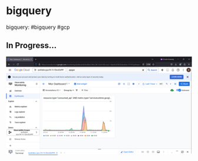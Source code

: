 # bigquery
bigquery: #bigquery #gcp

## In Progress...
![Teaser_Testing_Screenshot2](./bigquery_ss_01.png)
